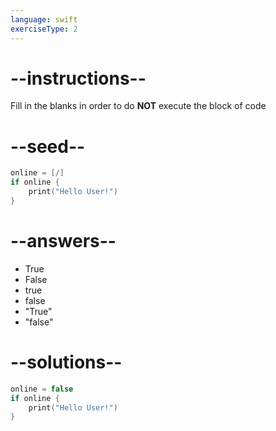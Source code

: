 ```yaml
---
language: swift
exerciseType: 2
---
```


# --instructions--

Fill in the blanks in order to do **NOT** execute the block of code

# --seed--

```swift
online = [/]
if online {
    print("Hello User!")
}
```

# --answers--

- True
- False
- true
- false
- "True"
- "false"

# --solutions--

```swift
online = false
if online {
    print("Hello User!")
}
```
